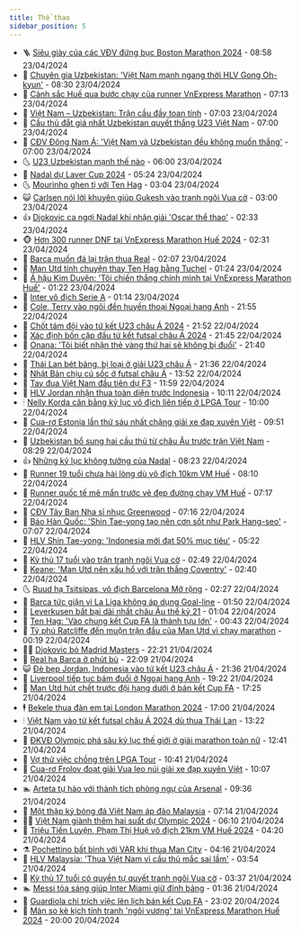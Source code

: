 ```yaml
---
title: Thể thao
sidebar_position: 5
---
```


<!-- vnexpress-the-thao:START -->
- 🪜 [Siêu giày của các VĐV đứng bục Boston Marathon 2024](https://vnexpress.net/sieu-giay-cua-cac-vdv-dung-buc-boston-marathon-2024-4737783.html) - 08:58 23/04/2024
- 🦩 [Chuyên gia Uzbekistan: &#39;Việt Nam mạnh ngang thời HLV Gong Oh-kyun&#39;](https://vnexpress.net/chuyen-gia-uzbekistan-viet-nam-manh-ngang-thoi-hlv-gong-oh-kyun-4737711.html) - 08:30 23/04/2024
- 🧰 [Cảnh sắc Huế qua bước chạy của runner VnExpress Marathon](https://vnexpress.net/canh-sac-hue-qua-buoc-chay-cua-runner-vnexpress-marathon-4737632.html) - 07:13 23/04/2024
- 🤗 [Việt Nam – Uzbekistan: Trận cầu đầy toan tính](https://vnexpress.net/viet-nam-uzbekistan-tran-cau-day-toan-tinh-4737718.html) - 07:03 23/04/2024
- 🥳 [Cầu thủ đắt giá nhất Uzbekistan quyết thắng U23 Việt Nam](https://vnexpress.net/cau-thu-dat-gia-nhat-uzbekistan-quyet-thang-u23-viet-nam-4737688.html) - 07:00 23/04/2024
- 🦣 [CĐV Đông Nam Á: &#39;Việt Nam và Uzbekistan đều không muốn thắng&#39;](https://vnexpress.net/cdv-dong-nam-a-viet-nam-va-uzbekistan-deu-khong-muon-thang-4737627.html) - 07:00 23/04/2024
- 🌜 [U23 Uzbekistan mạnh thế nào](https://vnexpress.net/u23-uzbekistan-manh-the-nao-4737548.html) - 06:00 23/04/2024
- 🫶 [Nadal dự Laver Cup 2024](https://vnexpress.net/nadal-du-laver-cup-2024-4737556.html) - 05:24 23/04/2024
- 🌜 [Mourinho ghen tị với Ten Hag](https://vnexpress.net/mourinho-ghen-ti-voi-ten-hag-4737507.html) - 03:04 23/04/2024
- 😺 [Carlsen nói lời khuyên giúp Gukesh vào tranh ngôi Vua cờ](https://vnexpress.net/carlsen-noi-loi-khuyen-giup-gukesh-vao-tranh-ngoi-vua-co-4737397.html) - 03:00 23/04/2024
- 👍 [Djokovic ca ngợi Nadal khi nhận giải &#39;Oscar thể thao&#39;](https://vnexpress.net/djokovic-ca-ngoi-nadal-khi-nhan-giai-oscar-the-thao-4737514.html) - 02:33 23/04/2024
- 🐵 [Hơn 300 runner DNF tại VnExpress Marathon Huế 2024](https://vnexpress.net/hon-300-runner-dnf-tai-vnexpress-marathon-hue-2024-4737146.html) - 02:31 23/04/2024
- 💫 [Barca muốn đá lại trận thua Real](https://vnexpress.net/barca-muon-da-lai-tran-thua-real-4737509.html) - 02:07 23/04/2024
- 🦆 [Man Utd tính chuyện thay Ten Hag bằng Tuchel](https://vnexpress.net/man-utd-tinh-chuyen-thay-ten-hag-bang-tuchel-4737454.html) - 01:24 23/04/2024
- 🙉 [Á hậu Kim Duyên: &#39;Tôi chiến thắng chính mình tại VnExpress Marathon Huế&#39;](https://vnexpress.net/a-hau-kim-duyen-toi-chien-thang-chinh-minh-tai-vnexpress-marathon-hue-4737402.html) - 01:22 23/04/2024
- 📝 [Inter vô địch Serie A](https://vnexpress.net/inter-vo-dich-serie-a-4737443.html) - 01:14 23/04/2024
- 💯 [Cole, Terry vào ngôi đền huyền thoại Ngoại hạng Anh](https://vnexpress.net/cole-terry-vao-ngoi-den-huyen-thoai-ngoai-hang-anh-4737398.html) - 21:55 22/04/2024
- 🌈 [Chốt tám đội vào tứ kết U23 châu Á 2024](https://vnexpress.net/chot-tam-doi-vao-tu-ket-u23-chau-a-2024-4737438.html) - 21:52 22/04/2024
- 🦩 [Xác định bốn cặp đấu tứ kết futsal châu Á 2024](https://vnexpress.net/xac-dinh-bon-cap-dau-tu-ket-futsal-chau-a-2024-4737428.html) - 21:45 22/04/2024
- 🐲 [Onana: &#39;Tôi biết nhận thẻ vàng thứ hai sẽ không bị đuổi&#39;](https://vnexpress.net/onana-toi-biet-nhan-the-vang-thu-hai-se-khong-bi-duoi-4737386.html) - 21:40 22/04/2024
- 🌁 [Thái Lan bét bảng, bị loại ở giải U23 châu Á](https://vnexpress.net/thai-lan-bet-bang-bi-loai-o-giai-u23-chau-a-4737439.html) - 21:36 22/04/2024
- 💯 [Nhật Bản chịu cú sốc ở futsal châu Á](https://vnexpress.net/nhat-ban-chiu-cu-soc-o-futsal-chau-a-4737409.html) - 13:52 22/04/2024
- 🌝 [Tay đua Việt Nam đầu tiên dự F3](https://vnexpress.net/tay-dua-viet-nam-dau-tien-du-f3-4737360.html) - 11:59 22/04/2024
- 🤖 [HLV Jordan nhận thua toàn diện trước Indonesia](https://vnexpress.net/hlv-jordan-nhan-thua-toan-dien-truoc-indonesia-4737265.html) - 10:11 22/04/2024
- 🕯 [Nelly Korda cân bằng kỷ lục vô địch liên tiếp ở LPGA Tour](https://vnexpress.net/nelly-korda-can-bang-ky-luc-vo-dich-lien-tiep-o-lpga-tour-4737661.html) - 10:00 22/04/2024
- 🧰 [Cua-rơ Estonia lần thứ sáu nhất chặng giải xe đạp xuyên Việt](https://vnexpress.net/cua-ro-estonia-lan-thu-sau-nhat-chang-giai-xe-dap-xuyen-viet-4737337.html) - 09:51 22/04/2024
- 🥳 [Uzbekistan bổ sung hai cầu thủ từ châu Âu trước trận Việt Nam](https://vnexpress.net/uzbekistan-bo-sung-hai-cau-thu-tu-chau-au-truoc-tran-viet-nam-4737270.html) - 08:29 22/04/2024
- 👍 [Những kỷ lục không tưởng của Nadal](https://vnexpress.net/nhung-ky-luc-khong-tuong-cua-nadal-4736621.html) - 08:23 22/04/2024
- 💪 [Runner 19 tuổi chưa hài lòng dù vô địch 10km VM Huế](https://vnexpress.net/runner-19-tuoi-chua-hai-long-du-vo-dich-10km-vm-hue-4736752.html) - 08:10 22/04/2024
- 👹 [Runner quốc tế mê mẩn trước vẻ đẹp đường chạy VM Huế](https://vnexpress.net/runner-quoc-te-me-man-truoc-ve-dep-duong-chay-vm-hue-4736783.html) - 07:17 22/04/2024
- 🧰 [CĐV Tây Ban Nha sỉ nhục Greenwood](https://vnexpress.net/cdv-tay-ban-nha-si-nhuc-greenwood-4737139.html) - 07:16 22/04/2024
- 🚀 [Báo Hàn Quốc: &#39;Shin Tae-yong tạo nên cơn sốt như Park Hang-seo&#39;](https://vnexpress.net/bao-han-quoc-shin-tae-yong-tao-nen-con-sot-nhu-park-hang-seo-4737164.html) - 07:07 22/04/2024
- 🎃 [HLV Shin Tae-yong: &#39;Indonesia mới đạt 50% mục tiêu&#39;](https://vnexpress.net/hlv-shin-tae-yong-indonesia-moi-dat-50-muc-tieu-4737135.html) - 05:22 22/04/2024
- 🧰 [Kỳ thủ 17 tuổi vào trận tranh ngôi Vua cờ](https://vnexpress.net/ky-thu-17-tuoi-vao-tran-tranh-ngoi-vua-co-4737025.html) - 02:49 22/04/2024
- 👀 [Keane: &#39;Man Utd nên xấu hổ với trận thắng Coventry&#39;](https://vnexpress.net/keane-man-utd-nen-xau-ho-voi-tran-thang-coventry-4737010.html) - 02:40 22/04/2024
- 🌜 [Ruud hạ Tsitsipas, vô địch Barcelona Mở rộng](https://vnexpress.net/ruud-ha-tsitsipas-vo-dich-barcelona-mo-rong-4737011.html) - 02:27 22/04/2024
- 🫶 [Barca tức giận vì La Liga không áp dụng Goal-line](https://vnexpress.net/barca-tuc-gian-vi-la-liga-khong-ap-dung-goal-line-4737004.html) - 01:50 22/04/2024
- 🦄 [Leverkusen bất bại dài nhất châu Âu thế kỷ 21](https://vnexpress.net/leverkusen-bat-bai-dai-nhat-chau-au-the-ky-21-4736977.html) - 01:04 22/04/2024
- 🥳 [Ten Hag: &#39;Vào chung kết Cup FA là thành tựu lớn&#39;](https://vnexpress.net/ten-hag-vao-chung-ket-cup-fa-la-thanh-tuu-lon-4736960.html) - 00:43 22/04/2024
- 🐲 [Tỷ phú Ratcliffe đến muộn trận đấu của Man Utd vì chạy marathon](https://vnexpress.net/ty-phu-ratcliffe-den-muon-tran-dau-cua-man-utd-vi-chay-marathon-4736946.html) - 00:19 22/04/2024
- 🧑‍🏫 [Djokovic bỏ Madrid Masters](https://vnexpress.net/djokovic-bo-madrid-masters-4736945.html) - 22:21 21/04/2024
- 🤔 [Real hạ Barca ở phút bù](https://vnexpress.net/real-ha-barca-o-phut-bu-4736944.html) - 22:09 21/04/2024
- 😺 [Đè bẹp Jordan, Indonesia vào tứ kết U23 châu Á](https://vnexpress.net/de-bep-jordan-indonesia-vao-tu-ket-u23-chau-a-4736942.html) - 21:36 21/04/2024
- 💪 [Liverpool tiếp tục bám đuổi ở Ngoại hạng Anh](https://vnexpress.net/liverpool-tiep-tuc-bam-duoi-o-ngoai-hang-anh-4736941.html) - 19:22 21/04/2024
- 💼 [Man Utd hút chết trước đội hạng dưới ở bán kết Cup FA](https://vnexpress.net/man-utd-hut-chet-truoc-doi-hang-duoi-o-ban-ket-cup-fa-4736922.html) - 17:25 21/04/2024
- 🕴 [Bekele thua đàn em tại London Marathon 2024](https://vnexpress.net/bekele-thua-dan-em-tai-london-marathon-2024-4736911.html) - 17:00 21/04/2024
- 🕯 [Việt Nam vào tứ kết futsal châu Á 2024 dù thua Thái Lan](https://vnexpress.net/viet-nam-vao-tu-ket-futsal-chau-a-2024-du-thua-thai-lan-4736886.html) - 13:22 21/04/2024
- 📝 [ĐKVĐ Olympic phá sâu kỷ lục thế giới ở giải marathon toàn nữ](https://vnexpress.net/dkvd-olympic-pha-sau-ky-luc-the-gioi-o-giai-marathon-toan-nu-4736902.html) - 12:41 21/04/2024
- 🧐 [Vợ thử việc chồng trên LPGA Tour](https://vnexpress.net/vo-thu-viec-chong-tren-lpga-tour-4736880.html) - 10:41 21/04/2024
- 🙉 [Cua-rơ Frolov đoạt giải Vua leo núi giải xe đạp xuyên Việt](https://vnexpress.net/cua-ro-frolov-doat-giai-vua-leo-nui-giai-xe-dap-xuyen-viet-4736865.html) - 10:07 21/04/2024
- 🏊 [Arteta tự hào với thành tích phòng ngự của Arsenal](https://vnexpress.net/arteta-tu-hao-voi-thanh-tich-phong-ngu-cua-arsenal-4736792.html) - 09:36 21/04/2024
- 🌊 [Một thập kỷ bóng đá Việt Nam áp đảo Malaysia](https://vnexpress.net/mot-thap-ky-bong-da-viet-nam-ap-dao-malaysia-4736712.html) - 07:14 21/04/2024
- 👨‍🏫 [Việt Nam giành thêm hai suất dự Olympic 2024](https://vnexpress.net/viet-nam-gianh-them-hai-suat-du-olympic-2024-4736808.html) - 06:10 21/04/2024
- 🥷 [Triệu Tiến Luyện, Phạm Thị Huệ vô địch 21km VM Huế 2024](https://vnexpress.net/trieu-tien-luyen-pham-thi-hue-vo-dich-21km-vm-hue-2024-4736749.html) - 04:20 21/04/2024
- ⚗️ [Pochettino bất bình với VAR khi thua Man City](https://vnexpress.net/pochettino-bat-binh-voi-var-khi-thua-man-city-4736793.html) - 04:16 21/04/2024
- 🌮 [HLV Malaysia: &#39;Thua Việt Nam vì cầu thủ mắc sai lầm&#39;](https://vnexpress.net/hlv-malaysia-thua-viet-nam-vi-cau-thu-mac-sai-lam-4736772.html) - 03:54 21/04/2024
- 🤩 [Kỳ thủ 17 tuổi có quyền tự quyết tranh ngôi Vua cờ](https://vnexpress.net/ky-thu-17-tuoi-co-quyen-tu-quyet-tranh-ngoi-vua-co-4736754.html) - 03:37 21/04/2024
- 🏊 [Messi tỏa sáng giúp Inter Miami giữ đỉnh bảng](https://vnexpress.net/messi-toa-sang-giup-inter-miami-giu-dinh-bang-4736732.html) - 01:36 21/04/2024
- 🐎 [Guardiola chỉ trích việc lên lịch bán kết Cup FA](https://vnexpress.net/guardiola-chi-trich-viec-len-lich-ban-ket-cup-fa-4736718.html) - 23:02 20/04/2024
- 💫 [Màn so kè kịch tính tranh &#39;ngôi vương&#39; tại VnExpress Marathon Huế 2024](https://vnexpress.net/man-so-ke-kich-tinh-tranh-ngoi-vuong-tai-vnexpress-marathon-hue-2024-4736696-tong-thuat.html) - 20:00 20/04/2024<!-- vnexpress-the-thao:END -->
